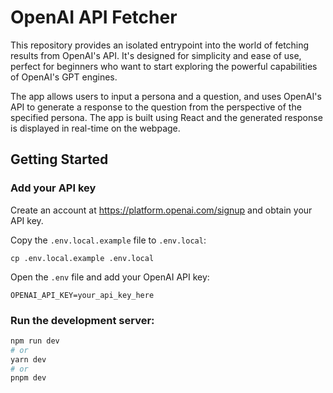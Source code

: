 # OpenAI API Fetcher

This repository provides an isolated entrypoint into the world of fetching results from OpenAI's API. It's designed for simplicity and ease of use, perfect for beginners who want to start exploring the powerful capabilities of OpenAI's GPT engines.

The app allows users to input a persona and a question, and uses OpenAI's API to generate a response to the question from the perspective of the specified persona. The app is built using React and the generated response is displayed in real-time on the webpage.

## Getting Started

### Add your API key

Create an account at https://platform.openai.com/signup and obtain your API key.

Copy the `.env.local.example` file to `.env.local`:

```shell
cp .env.local.example .env.local
```

Open the `.env` file and add your OpenAI API key:

```shell
OPENAI_API_KEY=your_api_key_here
```

### Run the development server:

```bash
npm run dev
# or
yarn dev
# or
pnpm dev
```
